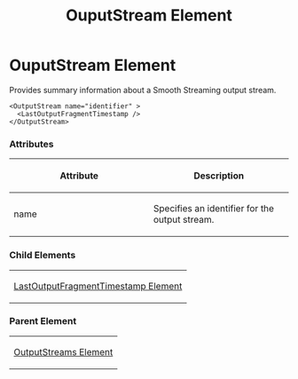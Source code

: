 ﻿---
title: OuputStream Element
TOCTitle: OuputStream Element
ms:assetid: 15d02f09-79ab-46b1-b299-900e7d7118ed
ms:mtpsurl: https://msdn.microsoft.com/en-us/library/Hh547026(v=VS.90)
ms:contentKeyID: 37836867
ms.date: 05/02/2012
mtps_version: v=VS.90
---

# OuputStream Element

Provides summary information about a Smooth Streaming output stream.

    <OutputStream name="identifier" >
      <LastOutputFragmentTimestamp />
    </OutputStream>

### Attributes

<table>
<colgroup>
<col style="width: 50%" />
<col style="width: 50%" />
</colgroup>
<thead>
<tr class="header">
<th><p>Attribute</p></th>
<th><p>Description</p></th>
</tr>
</thead>
<tbody>
<tr class="odd">
<td><p>name</p></td>
<td><p>Specifies an identifier for the output stream.</p></td>
</tr>
</tbody>
</table>


### Child Elements

<table>
<colgroup>
<col style="width: 100%" />
</colgroup>
<tbody>
<tr class="odd">
<td><p><a href="lastoutputfragmenttimestamp-element.md">LastOutputFragmentTimestamp Element</a></p></td>
</tr>
</tbody>
</table>


### Parent Element

<table>
<colgroup>
<col style="width: 100%" />
</colgroup>
<tbody>
<tr class="odd">
<td><p><a href="outputstreams-element.md">OutputStreams Element</a></p></td>
</tr>
</tbody>
</table>

